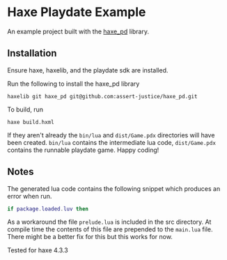 # Haxe Playdate Example

An example project built with the [haxe_pd](https://github.com/assert-justice/haxe_pd) library.

## Installation

Ensure haxe, haxelib, and the playdate sdk are installed.

Run the following to install the haxe_pd library

```
haxelib git haxe_pd git@github.com:assert-justice/haxe_pd.git
```

To build, run

```
haxe build.hxml
```

If they aren't already the `bin/lua` and `dist/Game.pdx` directories will have been created. `bin/lua` contains the intermediate lua code, `dist/Game.pdx` contains the runnable playdate game. Happy coding!

## Notes

The generated lua code contains the following snippet which produces an error when run.

```lua
if package.loaded.luv then
```

As a workaround the file `prelude.lua` is included in the src directory. At compile time the contents of this file are prepended to the `main.lua` file. There might be a better fix for this but this works for now.

Tested for haxe 4.3.3